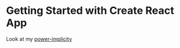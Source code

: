 # Getting Started with Create React App
Look at my [power-implicity](https://alexander-gulevski.github.io/react-power-implicity/)
 
